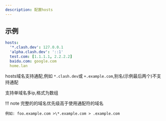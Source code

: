 ```yaml
---
description: 配置hosts
---
```

## 示例

```yaml
hosts:
  '*.clash.dev': 127.0.0.1
  'alpha.clash.dev': '::1'
  test.com: [1.1.1.1, 2.2.2.2]
  baidu.com: google.com
  home.lan
```

hosts域名支持通配,例如 `*.clash.dev`或 `+.example.com`,别名(示例最后两个)不支持通配

支持单域名多ip,格式为数组

!!! note
    完整的的域名优先级高于使用通配符的域名

    例如: foo.example.com >\*.example.com > .example.com
